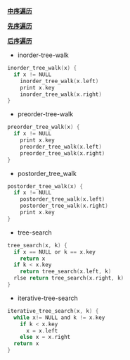 [**中序遍历**](#inorder)

[**先序遍历**](#preorder)

[**后序遍历**](#postorder)

<div id = "inorder"></div>

* inorder-tree-walk 
```c
inorder_tree_walk(x) {
  if x != NULL
    inorder_tree_walk(x.left)
    print x.key
    inorder_tree_walk(x.right)
}
```

<div id = "preorder"></div>

* preorder-tree-walk 
```c
preorder_tree_walk(x) {
  if x != NULL
    print x.key
    preorder_tree_walk(x.left)
    preorder_tree_walk(x.right)
}
```

<div id = "postorder"></div>

* postorder_tree_walk 
```c
postorder_tree_walk(x) {
  if x != NULL
    postorder_tree_walk(x.left)
    postorder_tree_walk(x.right)
    print x.key
}
```

* tree-search
```c
tree_search(x, k) {
  if x == NULL or k == x.key
    return x
  if k < x.key
    return tree_search(x.left, k)
  rlse return tree_search(x.right, k)
}
```

* iterative-tree-search
```c
iterative_tree_search(x, k) {
  while x!= NULL and k != x.key
    if k < x.key
      x = x.left
    else x = x.right
  return x
}
```
